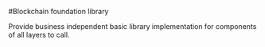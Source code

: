 #Blockchain foundation library

Provide business independent basic library implementation for components of all layers to call.
